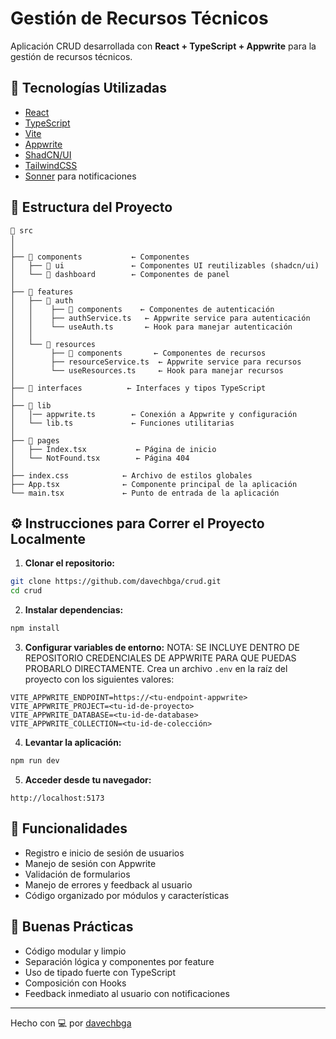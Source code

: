 # Gestión de Recursos Técnicos

Aplicación CRUD desarrollada con **React + TypeScript + Appwrite** para la gestión de recursos técnicos.

## 🚀 Tecnologías Utilizadas

- [React](https://reactjs.org/)
- [TypeScript](https://www.typescriptlang.org/)
- [Vite](https://vitejs.dev/)
- [Appwrite](https://appwrite.io/)
- [ShadCN/UI](https://ui.shadcn.com/)
- [TailwindCSS](https://tailwindcss.com/)
- [Sonner](https://sonner.emilkowal.ski/getting-started) para notificaciones

## 🧱 Estructura del Proyecto

```
📁 src
│
│
├── 📁 components           ← Componentes
│   ├── 📁 ui               ← Componentes UI reutilizables (shadcn/ui)
│   └── 📁 dashboard        ← Componentes de panel
│
├── 📁 features
│   ├── 📁 auth
│   │    ├── 📁 components    ← Componentes de autenticación
│   │    ├── authService.ts   ← Appwrite service para autenticación
│   │    └── useAuth.ts       ← Hook para manejar autenticación
│   │
│   └── 📁 resources
│        ├── 📁 components       ← Componentes de recursos
│        ├── resourceService.ts  ← Appwrite service para recursos
│        └── useResources.ts     ← Hook para manejar recursos
│
├── 📁 interfaces          ← Interfaces y tipos TypeScript
│
├── 📁 lib
│   │── appwrite.ts        ← Conexión a Appwrite y configuración
│   └── lib.ts             ← Funciones utilitarias
│
├── 📁 pages
│   ├── Index.tsx           ← Página de inicio
│   └── NotFound.tsx        ← Página 404
│
├── index.css            ← Archivo de estilos globales
├── App.tsx              ← Componente principal de la aplicación
└── main.tsx             ← Punto de entrada de la aplicación
```

## ⚙️ Instrucciones para Correr el Proyecto Localmente

1. **Clonar el repositorio:**

```bash
git clone https://github.com/davechbga/crud.git
cd crud
```

2. **Instalar dependencias:**

```bash
npm install
```

3. **Configurar variables de entorno:**
   NOTA: SE INCLUYE DENTRO DE REPOSITORIO CREDENCIALES DE APPWRITE PARA QUE PUEDAS PROBARLO DIRECTAMENTE.
   Crea un archivo `.env` en la raíz del proyecto con los siguientes valores:

```env
VITE_APPWRITE_ENDPOINT=https://<tu-endpoint-appwrite>
VITE_APPWRITE_PROJECT=<tu-id-de-proyecto>
VITE_APPWRITE_DATABASE=<tu-id-de-database>
VITE_APPWRITE_COLLECTION=<tu-id-de-colección>
```

4. **Levantar la aplicación:**

```bash
npm run dev
```

5. **Acceder desde tu navegador:**

```
http://localhost:5173
```

## 🧪 Funcionalidades

- Registro e inicio de sesión de usuarios
- Manejo de sesión con Appwrite
- Validación de formularios
- Manejo de errores y feedback al usuario
- Código organizado por módulos y características

## 🧠 Buenas Prácticas

- Código modular y limpio
- Separación lógica y componentes por feature
- Uso de tipado fuerte con TypeScript
- Composición con Hooks
- Feedback inmediato al usuario con notificaciones

---

Hecho con 💻 por [davechbga](https://github.com/davechbga)

